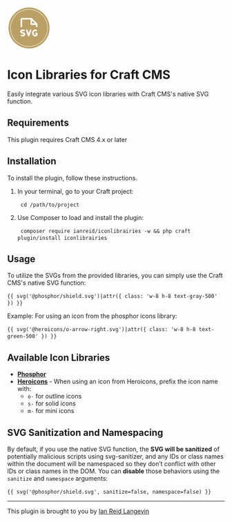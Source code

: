 <p><img src="./src/icon.svg" width="100" height="100" alt="Icon Libraries plugin icon"></p>

<h1>Icon Libraries for Craft CMS</h1>

Easily integrate various SVG icon libraries with Craft CMS's native SVG function.

## Requirements

This plugin requires Craft CMS 4.x or later

## Installation

To install the plugin, follow these instructions.

1. In your terminal, go to your Craft project:

        cd /path/to/project

2. Use Composer to load and install the plugin:

        composer require ianreid/iconlibrairies -w && php craft plugin/install iconlibrairies


## Usage

To utilize the SVGs from the provided libraries, you can simply use the Craft CMS's native SVG function:

```
{{ svg('@phosphor/shield.svg')|attr({ class: 'w-8 h-8 text-gray-500' }) }}
```

Example: For using an icon from the phosphor icons library:

```
{{ svg('@heroicons/o-arrow-right.svg')|attr({ class: 'w-8 h-8 text-green-500' }) }}
```

## Available Icon Libraries

- **[Phosphor](https://phosphoricons.com/)**
- **[Heroicons](https://heroicons.com/)** - When using an icon from Heroicons, prefix the icon name with:
  - `o-` for outline icons
  - `s-` for solid icons
  - `m-` for mini icons

## SVG Sanitization and Namespacing

By default, if you use the native SVG function, the **SVG will be sanitized** of potentially malicious scripts using svg-sanitizer, and any IDs or class names within the document will be namespaced so they don’t conflict with other IDs or class names in the DOM. You can **disable** those behaviors using the `sanitize` and `namespace` arguments:

```
{{ svg('@phosphor/shield.svg', sanitize=false, namespace=false) }}
```




---


This plugin is brought to you by [Ian Reid Langevin](https://www.reidlangevin.com)
